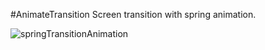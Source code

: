 #AnimateTransition
Screen transition with spring animation.

![springTransitionAnimation](https://lh3.googleusercontent.com/1T59XkNMdD_Qh1IT7wHBtR-b_7JDb_fkHR4jWjE6k8pDxBen3D0mQDzsIujpP9xxign60BE47EX4m5J36c67e2MhlMw_fL3Fi5jKO91bKxvTuilWfy_CP2Hvd1mYePj4wNK1h9tE0FY9Fjlf0lehATH8pDz4sSaOPy80dCwtwuxt4a9mTsTf64cNcWa1gMqz0vw4uHMJwxt42av0Qn19tlkLgq3jYEozdpskeI1BpdAcqqbkr1qChpTwIkei4DTx9iCpdn3qFXzYRhOQjqBeJB76GkVRkrTC2L2iKDJIItmr3gg_QEDfzZRPoKfeUsi948n5Vl4AbPOxy2vvwGbEHNkUi66hCjlkShc2KCMzZdc_YHHYWOaRYArT405eBD3fplr49rs-TaY_Q0gBarZaOFZyk9EirXnk5O2emoCvB30Stkz4Ossud-hk7U2Gb-8k3vatTj8ymcvALi5QBw5SJ7J2dxQMbiyzFIwjqIX9K6wTorrkEknnMCObn1HGiRoRuRWKAKtgVCTQv49Mb65aeo26k_MyeHnTHawGugyJ1gw6XMTvj_Hx_AO0e6Z_-aPMckkAZQtsB4r8JwHhqT13SLmhEmjRAuJDpnRWN0cwZDlEVh5BtED2=w294-h545-no)
